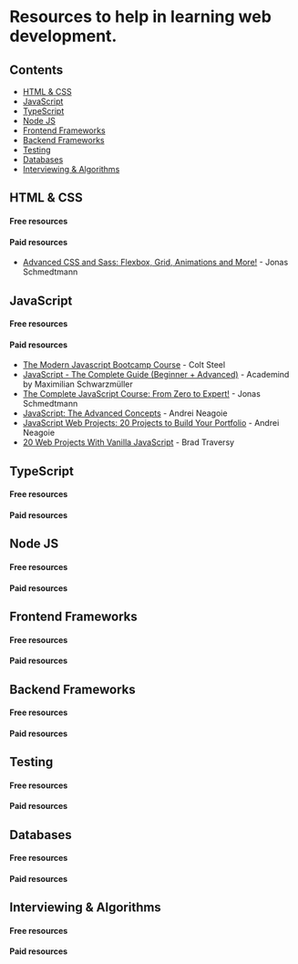 # Resources to help in learning web development.

## Contents

- [HTML & CSS](#html--css)
- [JavaScript](#javascript)
- [TypeScript](#typescript)
- [Node JS](#node-js)
- [Frontend Frameworks](#frontend-frameworks)
- [Backend Frameworks](#backend-frameworks)
- [Testing](#testing)
- [Databases](#databases)
- [Interviewing & Algorithms](#interviewing--algorithms)

## HTML & CSS

#### Free resources

#### Paid resources
- [Advanced CSS and Sass: Flexbox, Grid, Animations and More!](https://www.udemy.com/course/advanced-css-and-sass/) - Jonas Schmedtmann

## JavaScript

#### Free resources

#### Paid resources
- [The Modern Javascript Bootcamp Course](https://www.udemy.com/course/javascript-beginners-complete-tutorial/) - Colt Steel
- [JavaScript - The Complete Guide (Beginner + Advanced)](https://www.udemy.com/course/javascript-the-complete-guide-2020-beginner-advanced/) - Academind by Maximilian Schwarzmüller
- [The Complete JavaScript Course: From Zero to Expert!](https://www.udemy.com/course/the-complete-javascript-course/) - Jonas Schmedtmann
- [JavaScript: The Advanced Concepts](https://www.udemy.com/course/advanced-javascript-concepts/) - Andrei Neagoie
- [JavaScript Web Projects: 20 Projects to Build Your Portfolio](https://www.udemy.com/course/javascript-web-projects-to-build-your-portfolio-resume/) - Andrei Neagoie
- [20 Web Projects With Vanilla JavaScript](https://www.udemy.com/course/web-projects-with-vanilla-javascript/) - Brad Traversy


## TypeScript

#### Free resources
#### Paid resources


## Node JS

#### Free resources
#### Paid resources


## Frontend Frameworks

#### Free resources
#### Paid resources


## Backend Frameworks

#### Free resources
#### Paid resources


## Testing

#### Free resources
#### Paid resources


## Databases

#### Free resources
#### Paid resources


## Interviewing & Algorithms

#### Free resources
#### Paid resources


